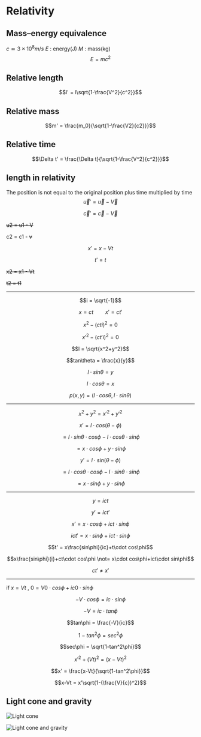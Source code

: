 # Relativity
## Mass–energy equivalence
$c \simeq 3\times 10^8m/s$
$E$ : energy(J)
$M$ : mass(kg)
$$E = mc^2$$
## Relative length
$$l' = l\sqrt{1-\frac{V^2}{c^2}}$$
## Relative mass
$$m' = \frac{m_0}{\sqrt{1-\frac{V2}{c2}}}$$
## Relative time
$$\Delta t' = \frac{\Delta t}{\sqrt{1-\frac{V^2}{c^2}}}$$
## length in relativity
The position is not equal to the original position plus time multiplied by time
$$\vec u' = \vec u-\vec V$$

$$\vec c' = \vec c-\vec V$$

~~u2 = u1 - V~~

c2 = c1 - ~~v~~

$$x' = x-Vt$$

$$t' = t$$

~~x2 = x1 - Vt~~

~~t2 = t1~~
***
$$i = \sqrt{-1}$$

$$x = ct \qquad x' = ct'$$

$$x^2-(cti)^2 = 0$$

$$x'^2-(ct'i)^2 = 0$$

$$l = \sqrt{x^2+y^2}$$

$$tan\theta = \frac{x}{y}$$

$$l\cdot sin\theta = y$$

$$l\cdot cos\theta = x$$

$$p(x,y) = (l\cdot cos\theta,l\cdot sin\theta)$$
***
$$x^2+y^2 = x'^2+y'^2$$

$$x' = l\cdot cos(\theta-\phi)$$

$$= l\cdot sin\theta \cdot cos\phi-l\cdot cos\theta\cdot sin\phi$$

$$= x\cdot cos\phi+y\cdot sin\phi$$

$$y' = l\cdot sin(\theta-\phi)$$

$$= l\cdot cos\theta\cdot cos\phi-l\cdot sin\theta\cdot sin\phi$$

$$= x\cdot sin\phi+y\cdot sin\phi$$
***
$$y = ict$$

$$y' = ict'$$

$$x' =  x\cdot cos\phi+ict\cdot sin\phi$$

$$ict' = x\cdot sin\phi+ict\cdot sin\phi$$

$$t' = x\frac{sin\phi}{ic}+t\cdot cos\phi$$

$$x\frac{sin\phi}{i}+ct\cdot cos\phi \not= x\cdot cos\phi+ict\cdot sin\phi$$

$$ct' \not= x'$$
***
if $x = Vt$ , $0 = V0\cdot cos\phi+ic0\cdot sin\phi$

$$-V\cdot cos\phi = ic\cdot sin\phi$$

$$-V = ic\cdot tan\phi$$

$$tan\phi = \frac{-V}{ic}$$

$$1-tan^2\phi = sec^2\phi$$

$$sec\phi = \sqrt{1-tan^2\phi}$$

$$x'^2+(Vt)^2 = (x-Vt)^2$$

$$x' = \frac{x-Vt}{\sqrt{1-tan^2\phi}}$$

$$x-Vt = x'\sqrt{1-(\frac{V}{c})^2}$$
## Light cone and gravity

![Light cone](https://upload.wikimedia.org/wikipedia/commons/thumb/1/16/World_line.svg/450px-World_line.svg.png)

![Light cone and gravity](https://upload.wikimedia.org/wikipedia/commons/thumb/9/9c/Light_cones_near_black_hole.svg/300px-Light_cones_near_black_hole.svg.png)
